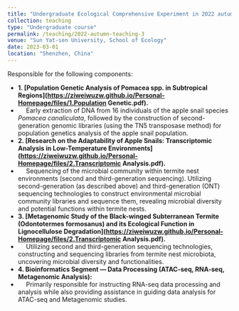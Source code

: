 ```yaml
---
title: "Undergraduate Ecological Comprehensive Experiment in 2022 autumn semester"
collection: teaching
type: "Undergraduate course"
permalink: /teaching/2022-autumn-teaching-3
venue: "Sun Yat-sen University, School of Ecology"
date: 2023-03-01
location: "Shenzhen, China"
---
```


Responsible for the following components:
* **1. [Population Genetic Analysis of Pomacea spp. in Subtropical Regions](https://ziweiwuzw.github.io/Personal-Homepage/files/1.Population Genetic.pdf).**
* &emsp; Early extraction of DNA from 16 individuals of the apple snail species _Pomacea canaliculata_, followed by the construction of second-generation genomic libraries (using the TN5 transposase method) for population genetics analysis of the apple snail population.
* **2. [Research on the Adaptability of Apple Snails: Transcriptomic Analysis in Low-Temperature Environments](https://ziweiwuzw.github.io/Personal-Homepage/files/2.Transcriptomic Analysis.pdf).**
* &emsp; Sequencing of the microbial community within termite nest environments (second and third-generation sequencing). Utilizing second-generation (as described above) and third-generation (ONT) sequencing technologies to construct environmental microbial community libraries and sequence them, revealing microbial diversity and potential functions within termite nests.
* **3. [Metagenomic Study of the Black-winged Subterranean Termite (Odontotermes formosanus) and its Ecological Function in Lignocellulose Degradation](https://ziweiwuzw.github.io/Personal-Homepage/files/2.Transcriptomic Analysis.pdf).**
* &emsp; Utilizing second and third-generation sequencing technologies, constructing and sequencing libraries from termite nest microbiota, uncovering microbial diversity and functionalities.
* **4. Bioinformatics Segment — Data Processing (ATAC-seq, RNA-seq, Metagenomic Analysis):**
* &emsp; Primarily responsible for instructing RNA-seq data processing and analysis while also providing assistance in guiding data analysis for ATAC-seq and Metagenomic studies.
